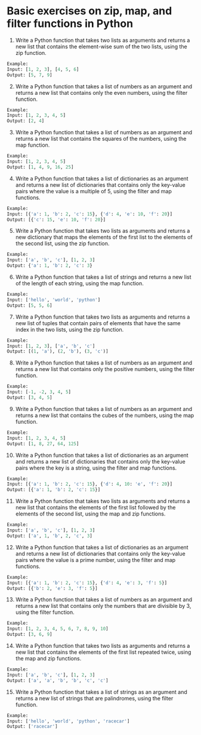 # Basic exercises on zip, map, and filter functions in Python

1. Write a Python function that takes two lists as arguments and returns a new list that contains the element-wise sum of the two lists, using the zip function.

```python
Example:
Input: [1, 2, 3], [4, 5, 6]
Output: [5, 7, 9]
```

2. Write a Python function that takes a list of numbers as an argument and returns a new list that contains only the even numbers, using the filter function.

```python
Example:
Input: [1, 2, 3, 4, 5]
Output: [2, 4]
```

3. Write a Python function that takes a list of numbers as an argument and returns a new list that contains the squares of the numbers, using the map function.

```python
Example:
Input: [1, 2, 3, 4, 5]
Output: [1, 4, 9, 16, 25]
```

4. Write a Python function that takes a list of dictionaries as an argument and returns a new list of dictionaries that contains only the key-value pairs where the value is a multiple of 5, using the filter and map functions.

```python
Example:
Input: [{'a': 1, 'b': 2, 'c': 15}, {'d': 4, 'e': 10, 'f': 20}]
Output: [{'c': 15, 'e': 10, 'f': 20}]
```

5. Write a Python function that takes two lists as arguments and returns a new dictionary that maps the elements of the first list to the elements of the second list, using the zip function.

```python
Example:
Input: ['a', 'b', 'c'], [1, 2, 3]
Output: {'a': 1, 'b': 2, 'c': 3}
```

6. Write a Python function that takes a list of strings and returns a new list of the length of each string, using the map function.

```python
Example:
Input: ['hello', 'world', 'python']
Output: [5, 5, 6]
```

7. Write a Python function that takes two lists as arguments and returns a new list of tuples that contain pairs of elements that have the same index in the two lists, using the zip function.

```python
Example:
Input: [1, 2, 3], ['a', 'b', 'c']
Output: [(1, 'a'), (2, 'b'), (3, 'c')]
```

8. Write a Python function that takes a list of numbers as an argument and returns a new list that contains only the positive numbers, using the filter function.

```python
Example:
Input: [-1, -2, 3, 4, 5]
Output: [3, 4, 5]
```

9. Write a Python function that takes a list of numbers as an argument and returns a new list that contains the cubes of the numbers, using the map function.

```python
Example:
Input: [1, 2, 3, 4, 5]
Output: [1, 8, 27, 64, 125]
```

10. Write a Python function that takes a list of dictionaries as an argument and returns a new list of dictionaries that contains only the key-value pairs where the key is a string, using the filter and map functions.

```python
Example:
Input: [{'a': 1, 'b': 2, 'c': 15}, {'d': 4, 10: 'e', 'f': 20}]
Output: [{'a': 1, 'b': 2, 'c': 15}]
```

11. Write a Python function that takes two lists as arguments and returns a new list that contains the elements of the first list followed by the elements of the second list, using the map and zip functions.

```python
Example:
Input: ['a', 'b', 'c'], [1, 2, 3]
Output: ['a', 1, 'b', 2, 'c', 3]
```

12. Write a Python function that takes a list of dictionaries as an argument and returns a new list of dictionaries that contains only the key-value pairs where the value is a prime number, using the filter and map functions.

```python
Example:
Input: [{'a': 1, 'b': 2, 'c': 15}, {'d': 4, 'e': 3, 'f': 5}]
Output: [{'b': 2, 'e': 3, 'f': 5}]
```

13. Write a Python function that takes a list of numbers as an argument and returns a new list that contains only the numbers that are divisible by 3, using the filter function.

```python
Example:
Input: [1, 2, 3, 4, 5, 6, 7, 8, 9, 10]
Output: [3, 6, 9]
```

14. Write a Python function that takes two lists as arguments and returns a new list that contains the elements of the first list repeated twice, using the map and zip functions.

```python
Example:
Input: ['a', 'b', 'c'], [1, 2, 3]
Output: ['a', 'a', 'b', 'b', 'c', 'c']
```

15. Write a Python function that takes a list of strings as an argument and returns a new list of strings that are palindromes, using the filter function.

```python
Example:
Input: ['hello', 'world', 'python', 'racecar']
Output: ['racecar']
```